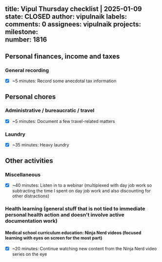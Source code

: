 title:	Vipul Thursday checklist | 2025-01-09
state:	CLOSED
author:	vipulnaik
labels:	
comments:	0
assignees:	vipulnaik
projects:	
milestone:	
number:	1816
--
## Personal finances, income and taxes

### General recording

- [x] ~5 minutes: Record some anecdotal tax information

## Personal chores

### Administrative / bureaucratic / travel

- [x] ~5 minutes: Document a few travel-related matters

### Laundry

- [x] ~35 minutes: Heavy laundry

## Other activities

### Miscellaneous

- [x] ~40 minutes: Listen in to a webinar (multiplexed with day job work so subtracting the time I spent on day job work and also discounting for other distractions)

### Health learning (general stuff that is not tied to immediate personal health action and doesn't involve active documentation work)

#### Medical school curriculum education: Ninja Nerd videos (focused learning with eyes on screen for the most part)

- [x] ~20 minutes: Continue watching new content from the Ninja Nerd video series on the eye
